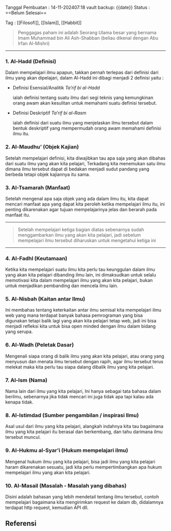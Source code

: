 
Tanggal Pembuatan : 14-11-202407:18
vault backup: {{date}}
Status :  ==Belum Selesai==

Tag : [[Filosofi]], [[Islam]], [[Habbit]]

> Penggagas paham ini adalah Seorang Ulama besar yang bernama Imam Muhammad bin Ali Ash-Shabban (beliau dikenal dengan Abu Irfan Al-Mishri)
---
### 1. Al-Hadd (Definisi) 
Dalam mempelajari ilmu apapun, takkan pernah terlepas dari definisi dari ilmu yang akan dipelajari, dalam Al-Hadd ini dibagi menjadi 2 definisi yaitu :

- Definisi Esensial/Analitik *Ta’rif bi al-Hadd*
    
    ialah definisi tentang suatu ilmu dari segi teknis yang kemungkinan orang awam akan kesulitan untuk memahami suatu definisi tersebut.
    
- Definisi Deskriptif *Ta’rif bi al-Rasm*
    
    ialah definisi dari suatu ilmu yang menjelaskan ilmu tersebut dalam bentuk deskriptif yang mempermudah orang awam memahami definisi ilmu itu.
### 2. Al-Maudhu’ (Objek Kajian)
Setelah mempelajari definisi, kita diwajibkan tau apa saja yang akan dibahas dari suatu ilmu yang akan kita pelajari, Terkadang kita menemukan satu ilmu dimana ilmu tersebut dapat di bedakan menjadi sudut pandang yang berbeda tetapi objek kajiannya itu sama.
### 3. Al-Tsamarah (Manfaat)
Setelah mengenal apa saja objek yang ada dalam ilmu itu, kita dapat mencari manfaat apa yang dapat kita peroleh ketika mempelajari ilmu itu, ini penting dikarenakan agar tujuan mempelajarinya jelas dan berarah pada manfaat itu.

---
> Setelah mempelajari ketiga bagian diatas sebenarnya sudah menggambarkan ilmu yang akan kita pelajari, jadi sebelum mempelajari ilmu tersebut diharuskan untuk mengetahui ketiga ini
---
### 4. Al-Fadhl (Keutamaan)
Ketika kita mempelajari suatu ilmu kita perlu tau keunggulan dalam ilmu yang akan kita pelajari dibanding ilmu lain, ini dimaksudkan untuk selalu memotivasi kita dalam mempelajari ilmu yang akan kita pelajari, bukan untuk menjadikan pembanding dan mencela ilmu lain.
### 5. Al-Nisbah (Kaitan antar Ilmu)
Ini membahas tentang keterkaitan antar ilmu semisal kita mempelajari ilmu web yang mana terdapat banyak bahasa pemrograman yang bisa digunakan tetapi balik lagi yang akan kita pelajari tetap web, jadi ini bisa menjadi refleksi kita untuk bisa open minded dengan ilmu dalam bidang yang serupa.
### 6. Al-Wadh (Peletak Dasar)
Mengenali siapa orang di balik ilmu yang akan kita pelajari, atau orang yang menyusun dan menata ilmu tersebut dengan rapih, agar ilmu tersebut terus melekat maka kita perlu tau siapa dalang dibalik ilmu yang kita pelajari.
### 7. Al-Ism (Nama)
Nama lain dari ilmu yang kita pelajari, Ini hanya sebagai tata bahasa dalam berilmu, sebenarnya jika tidak mencari ini juga tidak apa tapi kalau ada kenapa tidak.
### 8. Al-Istimdad (Sumber pengambilan / inspirasi Ilmu)
Asal usul dari ilmu yang kita pelajari, alangkah indahnya kita tau bagaimana ilmu yang kita pelajari itu berasal dan berkembang, dan tahu darimana ilmu tersebut muncul.
### 9. Al-Hukmu al-Syar’i (Hukum mempelajari ilmu)
Mengenal hukum ilmu yang kita pelajari, bisa jadi ilmu yang kita pelajari haram dikarenakan sesuatu, jadi kita perlu mempertimbangkan apa hukum mempelajari ilmu yang akan kita pelajari.
### 10. Al-Masail (Masalah - Masalah yang dibahas)
Disini adalah bahasan yang lebih mendetail tentang ilmu tersebut, contoh mempelajari bagaimana kita mengirimkan request ke dalam db, didalamnya terdapat http request, kemudian API dll.
## Referensi

